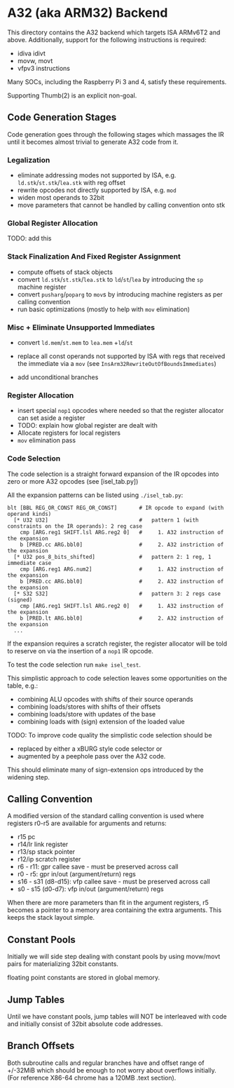 # A32 (aka ARM32) Backend

This directory contains the A32 backend which targets ISA ARMv6T2 and above.
Additionally, support for the following instructions is required:
* idiva idivt 
* movw, movt
* vfpv3 instructions

Many SOCs, including the Raspberry Pi 3 and 4, satisfy these requirements.

Supporting Thumb(2) is an explicit non-goal.

## Code Generation Stages


Code generation goes through the following stages which 
massages the IR until it becomes almost trivial to generate
A32 code from it.

### Legalization 

* eliminate addressing modes not supported by ISA, e.g. 
  `ld.stk`/`st.stk`/`lea.stk` with reg offset
* rewrite opcodes not directly supported by ISA, e.g. `mod`
* widen most operands to 32bit
* move parameters that cannot be handled by calling convention
  onto stk

### Global Register Allocation

TODO: add this

###  Stack Finalization And Fixed Register Assignment

* compute offsets of stack objects
* convert `ld.stk`/`st.stk`/`lea.stk` to `ld`/`st`/`lea` by introducing
  the `sp`  machine register
* convert `pusharg`/`poparg` to `mov`s by introducing machine registers
  as per calling convention
* run basic optimizations (mostly to help with `mov` elimination)

### Misc + Eliminate Unsupported Immediates  

* convert `ld.mem`/`st.mem` to  `lea.mem` +`ld`/`st`
* replace all const operands not supported by ISA with regs that
  received the immediate via a `mov`
  (see `InsArm32RewriteOutOfBoundsImmediates`)

* add unconditional branches

### Register Allocation 

* insert special `nop1` opcodes where needed so that the register allocator
  can set aside a register
* TODO: explain how global register are dealt with
* Allocate registers for local registers  
* `mov` elimination pass

### Code Selection

The code selection is a straight forward expansion of
the IR opcodes into zero or more A32 opcodes (see [isel_tab.py])

All the expansion patterns can be listed using `./isel_tab.py`:
```
blt [BBL REG_OR_CONST REG_OR_CONST]       # IR opcode to expand (with operand kinds)
  [* U32 U32]                             #   pattern 1 (with constraints on the IR operands): 2 reg case
    cmp [ARG.reg1 SHIFT.lsl ARG.reg2 0]   #     1. A32 instruction of the expansion
    b [PRED.cc ARG.bbl0]                  #     2. A32 instriction of the expansion
  [* U32 pos_8_bits_shifted]              #   pattern 2: 1 reg, 1 immediate case
    cmp [ARG.reg1 ARG.num2]               #     1. A32 instruction of the expansion
    b [PRED.cc ARG.bbl0]                  #     2. A32 instruction of the expansion
  [* S32 S32]                             #   pattern 3: 2 regs case (signed)
    cmp [ARG.reg1 SHIFT.lsl ARG.reg2 0]   #     1. A32 instruction of the expansion
    b [PRED.lt ARG.bbl0]                  #     2. A32 instruction of the expansion
  ...
```

If the expansion requires a scratch register, the register allocator
will be told to reserve on via the insertion of a `nop1` IR opcode.

To test the code selection run `make isel_test`.

This simplistic approach to code selection leaves some opportunities on the table, e.g.:

* combining ALU opcodes with shifts of their source operands
* combining loads/stores with shifts of their offsets
* combining loads/store with updates of the base
* combining loads with (sign) extension of the loaded value

TODO: To improve code quality the simplistic code selection should be

* replaced by either a xBURG style code selector or
* augmented by a peephole pass over the A32 code.

This should eliminate many of sign-extension ops introduced by the widening step.


## Calling Convention

A modified version of the standard calling convention is used
where registers r0-r5 are available for arguments and returns:

* r15 pc
* r14/lr link register
* r13/sp stack pointer
* r12/ip scratch register
* r6 - r11: gpr callee save - must be preserved across call
* r0 - r5: gpr in/out (argument/return) regs
* s16 - s31  (d8-d15): vfp  callee save - must be preserved across call
* s0 - s15  (d0-d7): vfp in/out (argument/return) regs

When there are more parameters than fit in the argument
registers, r5 becomes a pointer to a memory area containing
the extra arguments. This keeps the stack layout simple.


## Constant Pools

Initially we will side step dealing with constant pools 
by using movw/movt pairs for materializing 32bit constants.

floating point constants are stored in global memory.

## Jump Tables

Until we have constant pools, jump tables will NOT be interleaved with code and initially consist
of 32bit absolute code addresses.


## Branch Offsets

Both subroutine calls and regular branches have and offset range of +/-32MiB 
which should be enough to not worry about overflows initially. 
(For reference X86-64 chrome has a 120MB .text section).




